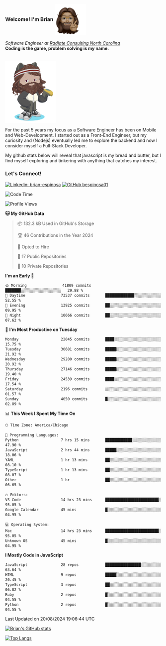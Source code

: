 ###  Welcome! I'm Brian <img align="center" src="https://github.com/bespinosa01/bespinosa01/blob/main/assets/peace-animoji.png" height="100" /></h2>
<p><em>Software Engineer at <a href="https://www.radiateconsulting.coop/north-carolina-tech-coop">Radiate Consulting North Carolina</a>
 <br/>
<!-- </br>Developer Consultant at <a href="https://codethedream.org/">Code The Dream</a> -->
</em> <b>Coding is the game, problem solving is my name.</b></p>

<br/>


 <img align="center" src="https://github.com/bespinosa01/bespinosa01/blob/main/assets/octo-me.png" height="200" /> 
 <p>
 For the past 5 years my focus as a Software Engineer has been on Mobile and Web-Development. I started out as a Front-End Engineer, but my curiosity and (Nodejs) eventually led me to explore the backend and now I consider myself a Full-Stack Developer.
</p>
<p>
 My github stats below will reveal that javascript is my bread and butter, but I find myself exploring and tinkering with anything that catches my interest. 
 </p>
 
 
### Let's Connect!

[![Linkedin: brian-espinosa](https://img.shields.io/badge/-brian--espinosa-blue?style=flat-square&logo=Linkedin&logoColor=white&link=https://www.linkedin.com/in/brian-espinosa/)](https://www.linkedin.com/in/brian-espinosa/)
[![GitHub bespinosa01](https://img.shields.io/github/followers/bespinosa01?label=follow&style=social)](https://github.com/bespinosa01)



<!--START_SECTION:waka-->
![Code Time](http://img.shields.io/badge/Code%20Time-1%2C626%20hrs%2036%20mins-blue)

![Profile Views](http://img.shields.io/badge/Profile%20Views-0-blue)

**🐱 My GitHub Data** 

> 📦 132.3 kB Used in GitHub's Storage 
 > 
> 🏆 46 Contributions in the Year 2024
 > 
> 💼 Opted to Hire
 > 
> 📜 17 Public Repositories 
 > 
> 🔑 10 Private Repositories 
 > 
**I'm an Early 🐤** 

```text
🌞 Morning                41809 commits       ███████░░░░░░░░░░░░░░░░░░   29.88 % 
🌆 Daytime                73537 commits       █████████████░░░░░░░░░░░░   52.55 % 
🌃 Evening                13925 commits       ██░░░░░░░░░░░░░░░░░░░░░░░   09.95 % 
🌙 Night                  10666 commits       ██░░░░░░░░░░░░░░░░░░░░░░░   07.62 % 
```
📅 **I'm Most Productive on Tuesday** 

```text
Monday                   22045 commits       ████░░░░░░░░░░░░░░░░░░░░░   15.75 % 
Tuesday                  30681 commits       █████░░░░░░░░░░░░░░░░░░░░   21.92 % 
Wednesday                29280 commits       █████░░░░░░░░░░░░░░░░░░░░   20.92 % 
Thursday                 27146 commits       █████░░░░░░░░░░░░░░░░░░░░   19.40 % 
Friday                   24539 commits       ████░░░░░░░░░░░░░░░░░░░░░   17.54 % 
Saturday                 2196 commits        ░░░░░░░░░░░░░░░░░░░░░░░░░   01.57 % 
Sunday                   4050 commits        █░░░░░░░░░░░░░░░░░░░░░░░░   02.89 % 
```


📊 **This Week I Spent My Time On** 

```text
🕑︎ Time Zone: America/Chicago

💬 Programming Languages: 
Python                   7 hrs 15 mins       ████████████░░░░░░░░░░░░░   47.90 % 
JavaScript               2 hrs 44 mins       █████░░░░░░░░░░░░░░░░░░░░   18.06 % 
YAML                     1 hr 13 mins        ██░░░░░░░░░░░░░░░░░░░░░░░   08.10 % 
TypeScript               1 hr 13 mins        ██░░░░░░░░░░░░░░░░░░░░░░░   08.07 % 
Other                    1 hr                ██░░░░░░░░░░░░░░░░░░░░░░░   06.65 % 

🔥 Editors: 
VS Code                  14 hrs 23 mins      ████████████████████████░   95.05 % 
Google Calendar          45 mins             █░░░░░░░░░░░░░░░░░░░░░░░░   04.95 % 

💻 Operating System: 
Mac                      14 hrs 23 mins      ████████████████████████░   95.05 % 
Unknown OS               45 mins             █░░░░░░░░░░░░░░░░░░░░░░░░   04.95 % 
```

**I Mostly Code in JavaScript** 

```text
JavaScript               28 repos            ████████████████░░░░░░░░░   63.64 % 
HTML                     9 repos             █████░░░░░░░░░░░░░░░░░░░░   20.45 % 
TypeScript               3 repos             ██░░░░░░░░░░░░░░░░░░░░░░░   06.82 % 
Ruby                     2 repos             █░░░░░░░░░░░░░░░░░░░░░░░░   04.55 % 
Python                   2 repos             █░░░░░░░░░░░░░░░░░░░░░░░░   04.55 % 
```




 Last Updated on 20/08/2024 19:06:44 UTC
<!--END_SECTION:waka-->


<!--  Github STATS -->
[![Brian's GitHub stats](https://github-readme-stats.vercel.app/api?username=bespinosa01&hide=stars,contribs&count_private=true&show_icons=true)](https://github.com/anuraghazra/github-readme-stats)

[![Top Langs](https://github-readme-stats.vercel.app/api/top-langs/?username=bespinosa01&layout=compact)](https://github.com/anuraghazra/github-readme-stats)



<!--
**bespinosa01/bespinosa01** is a ✨ _special_ ✨ repository because its `README.md` (this file) appears on your GitHub profile.

Here are some ideas to get you started:

- 🔭 I’m currently working on ...
- 🌱 I’m currently learning ...
- 👯 I’m looking to collaborate on ...
- 🤔 I’m looking for help with ...
- 💬 Ask me about ...
- 📫 How to reach me: ...
- 😄 Pronouns: ...
- ⚡ Fun fact: ...
-->
